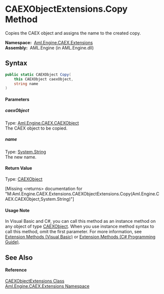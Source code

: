 CAEXObjectExtensions.Copy Method
================================
Copies the CAEX object and assigns the name to the created copy.

  **Namespace:**  [Aml.Engine.CAEX.Extensions][1]  
  **Assembly:**  AML.Engine (in AML.Engine.dll)

Syntax
------

```csharp
public static CAEXObject Copy(
	this CAEXObject caexObject,
	string name
)
```

#### Parameters

##### *caexObject*
Type: [Aml.Engine.CAEX.CAEXObject][2]  
The CAEX object to be copied.

##### *name*
Type: [System.String][3]  
The new name.

#### Return Value
Type: [CAEXObject][2]  

[Missing &lt;returns> documentation for "M:Aml.Engine.CAEX.Extensions.CAEXObjectExtensions.Copy(Aml.Engine.CAEX.CAEXObject,System.String)"]

#### Usage Note
In Visual Basic and C#, you can call this method as an instance method on any object of type [CAEXObject][2]. When you use instance method syntax to call this method, omit the first parameter. For more information, see [Extension Methods (Visual Basic)][4] or [Extension Methods (C# Programming Guide)][5].

See Also
--------

#### Reference
[CAEXObjectExtensions Class][6]  
[Aml.Engine.CAEX.Extensions Namespace][1]  

[1]: ../README.md
[2]: ../../Aml.Engine.CAEX/CAEXObject/README.md
[3]: https://docs.microsoft.com/dotnet/api/system.string
[4]: https://docs.microsoft.com/dotnet/visual-basic/programming-guide/language-features/procedures/extension-methods
[5]: https://docs.microsoft.com/dotnet/csharp/programming-guide/classes-and-structs/extension-methods
[6]: README.md
[7]: https://www.automationml.org
[8]: ../../icons/logoShade.png